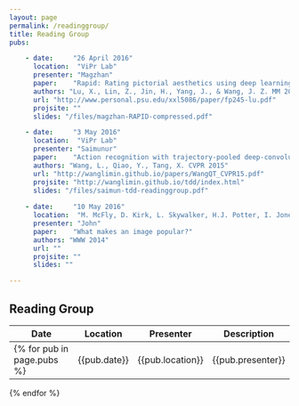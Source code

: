 ```yaml
---
layout: page
permalink: /readinggroup/
title: Reading Group
pubs:

    - date:		"26 April 2016"
      location:  "ViPr Lab"
      presenter: "Magzhan"
      paper:    "Rapid: Rating pictorial aesthetics using deep learning"
	  authors: "Lu, X., Lin, Z., Jin, H., Yang, J., & Wang, J. Z. MM 2014" 
	  url: "http://www.personal.psu.edu/xxl5086/paper/fp245-lu.pdf"
	  projsite: ""
	  slides: "/files/magzhan-RAPID-compressed.pdf"

    - date:		"3 May 2016"
      location:  "ViPr Lab"
      presenter: "Saimunur"
      paper:    "Action recognition with trajectory-pooled deep-convolutional descriptors"
	  authors: "Wang, L., Qiao, Y., Tang, X. CVPR 2015"
	  url: "http://wanglimin.github.io/papers/WangQT_CVPR15.pdf"
	  projsite: "http://wanglimin.github.io/tdd/index.html"
	  slides: "/files/saimun-tdd-readinggroup.pdf"
	  
	- date:		"10 May 2016"
      location:  "M. McFly, D. Kirk, L. Skywalker, H.J. Potter, I. Jones, H. Houdini"
      presenter: "John"
      paper:    "What makes an image popular?"
	  authors: "WWW 2014"
	  url: ""
	  projsite: ""
	  slides: ""

---
```


## Reading Group

| Date | Location | Presenter | Description |
|--|--|--|--| 
{% for pub in page.pubs %}| {{pub.date}} | {{pub.location}} | {{pub.presenter}} | {{pub.paper}} | 
{% endfor %}
